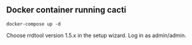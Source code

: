 Docker container running cacti
------------------------------

`docker-compose up -d`

Choose rrdtool version 1.5.x in the setup wizard. Log in as admin/admin.
